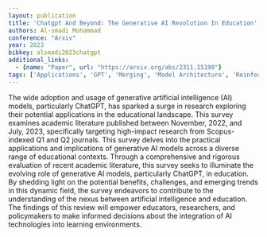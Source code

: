 ```yaml
---
layout: publication
title: 'Chatgpt And Beyond: The Generative AI Revolution In Education'
authors: Al-smadi Mohammad
conference: "Arxiv"
year: 2023
bibkey: alsmadi2023chatgpt
additional_links:
  - {name: "Paper", url: "https://arxiv.org/abs/2311.15198"}
tags: ['Applications', 'GPT', 'Merging', 'Model Architecture', 'Reinforcement Learning', 'Survey Paper', 'Uncategorized']
---
```

The wide adoption and usage of generative artificial intelligence (AI) models, particularly ChatGPT, has sparked a surge in research exploring their potential applications in the educational landscape. This survey examines academic literature published between November, 2022, and July, 2023, specifically targeting high-impact research from Scopus-indexed Q1 and Q2 journals. This survey delves into the practical applications and implications of generative AI models across a diverse range of educational contexts. Through a comprehensive and rigorous evaluation of recent academic literature, this survey seeks to illuminate the evolving role of generative AI models, particularly ChatGPT, in education. By shedding light on the potential benefits, challenges, and emerging trends in this dynamic field, the survey endeavors to contribute to the understanding of the nexus between artificial intelligence and education. The findings of this review will empower educators, researchers, and policymakers to make informed decisions about the integration of AI technologies into learning environments.
